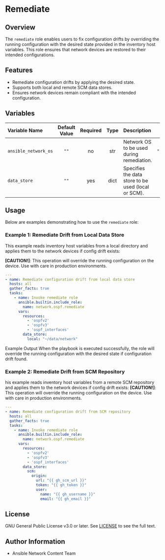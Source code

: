 # Remediate

## Overview
The `remediate` role enables users to fix configuration drifts by overriding the running configuration with the desired state provided in the inventory host variables. This role ensures that network devices are restored to their intended configurations.


## Features
- Remediate configuration drifts by applying the desired state.
- Supports both local and remote SCM data stores.
- Ensures network devices remain compliant with the intended configuration.

## Variables

| Variable Name        | Default Value | Required | Type | Description                                                   | Example |
|:---------------------|:-------------:|:--------:|:----:|:-------------------------------------------------------------|:-------:|
| `ansible_network_os` | `""`          | no      | str  | Network OS to be used during remediation.                    | `"cisco.nxos.nxos"` |
| `data_store`         | `""`          | yes      | dict | Specifies the data store to be used (local or SCM).           | See examples below. |

## Usage
Below are examples demonstrating how to use the `remediate` role:

### Example 1: Remediate Drift from Local Data Store
This example reads inventory host variables from a local directory and applies them to the network devices if config drift exists:

**[CAUTION!]**: This operation will override the running configuration on the device. Use with care in production environments.

```yaml
---
- name: Remediate configuration drift from local data store
  hosts: all
  gather_facts: true
  tasks:
    - name: Invoke remediate role
      ansible.builtin.include_role:
        name: network.ospf.remediate
      vars:
        resources:
          - 'ospfv2'
          - 'ospfv3'
          - 'ospf_interfaces'
        data_store:
          local: "~/data/network"
```
Example Output
When the playbook is executed successfully, the role will override the running configuration with the desired state if configuration drift found.

### Example 2: Remediate Drift from SCM Repository
his example reads inventory host variables from a remote SCM repository and applies them to the network devices if config drift exists:
**[CAUTION!]**: This operation will override the running configuration on the device. Use with care in production environments.
```yaml
---
- name: Remediate configuration drift from SCM repository
  hosts: all
  gather_facts: true
  tasks:
    - name: Invoke remediate role
      ansible.builtin.include_role:
        name: network.ospf.remediate
      vars:
        resources:
          - 'ospfv2'
          - 'ospfv3'
          - 'ospf_interfaces'
        data_store:
          scm:
            origin:
              url: "{{ gh_scm_url }}"
              token: "{{ gh_token }}"
              user:
                name: "{{ gh_username }}"
                email: "{{ gh_email }}"
```
## License
GNU General Public License v3.0 or later.
See [LICENSE](https://www.gnu.org/licenses/gpl-3.0.txt) to see the full text.

## Author Information
- Ansible Network Content Team
